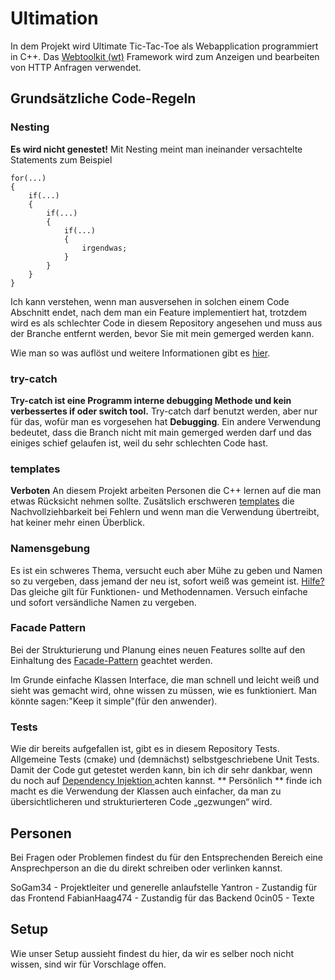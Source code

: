 # Ultimation

In dem Projekt wird Ultimate Tic-Tac-Toe als Webapplication programmiert in C++. Das [Webtoolkit (wt)](https://www.webtoolkit.eu/wt) Framework wird zum Anzeigen und bearbeiten von HTTP Anfragen verwendet. 

## Grundsätzliche Code-Regeln
### Nesting
**Es wird nicht genestet!**  Mit Nesting meint man ineinander versachtelte Statements zum Beispiel  
```
for(...)
{
    if(...)
    {
        if(...)
        {
            if(...)
            {
                irgendwas;
            }
        }
    }
}
```
Ich kann verstehen, wenn man ausversehen in solchen einem Code Abschnitt endet, nach dem man ein Feature implementiert hat, trotzdem wird es als schlechter Code in diesem Repository angesehen und muss aus der Branche entfernt werden, bevor Sie mit mein gemerged werden kann.

Wie man so was auflöst und weitere Informationen gibt es [hier](https://www.youtube.com/watch?v=CFRhGnuXG-4).

### try-catch 
**Try-catch ist eine Programm interne debugging Methode und kein verbessertes if oder switch tool.** Try-catch darf benutzt werden, aber nur für das, wofür man es vorgesehen hat **Debugging**. Ein andere Verwendung bedeutet, dass die Branch nicht mit main gemerged werden darf und das einiges schief gelaufen ist, weil du sehr schlechten Code hast. 

### templates 
**Verboten** An diesem Projekt arbeiten Personen die C++ lernen auf die man etwas Rücksicht nehmen sollte. Zusätslich erschweren [templates](https://en.cppreference.com/w/cpp/language/templates) die Nachvollziehbarkeit bei Fehlern und wenn man die Verwendung übertreibt, hat keiner mehr einen Überblick. 

### Namensgebung
Es ist ein schweres Thema, versucht euch aber Mühe zu geben und Namen so zu vergeben, dass jemand der neu ist, sofort weiß was gemeint ist. [Hilfe?](https://www.youtube.com/watch?v=-J3wNP6u5YU)
Das gleiche gilt für Funktionen- und Methodennamen. Versuch einfache und sofort versändliche Namen zu vergeben. 

### Facade Pattern 
Bei der Strukturierung und Planung eines neuen Features sollte auf den Einhaltung des [Facade-Pattern](https://www.ionos.de/digitalguide/websites/web-entwicklung/was-ist-das-facade-pattern/) geachtet werden. 

Im Grunde einfache Klassen Interface, die man schnell und leicht weiß und sieht was gemacht wird, ohne wissen zu müssen, wie es funktioniert. Man könnte sagen:"Keep it simple"(für den anwender). 

### Tests 
Wie dir bereits aufgefallen ist, gibt es in diesem Repository Tests. Allgemeine Tests (cmake) und (demnächst) selbstgeschriebene Unit Tests. Damit der Code gut getestet werden kann, bin ich dir sehr dankbar, wenn du noch auf [Dependency Injektion ](https://www.youtube.com/watch?v=J1f5b4vcxCQ&pp=ygUUZGVwZW5kZW5jeSBpbmplY3Rpb24%3D) achten kannst. ** Persönlich ** finde ich macht es die Verwendung der Klassen auch einfacher, da man zu übersichtlicheren und strukturierteren Code „gezwungen“ wird.

## Personen 
Bei Fragen oder Problemen findest du für den Entsprechenden Bereich eine Ansprechperson an die du direkt schreiben  oder verlinken kannst. 

SoGam34 - Projektleiter und generelle anlaufstelle
Yantron - Zustandig für das Frontend
FabianHaag474 - Zustandig für das Backend
0cin05 - Texte 

## Setup 
Wie unser Setup aussieht findest du hier, da wir es selber noch nicht wissen, sind wir für Vorschlage offen. 

